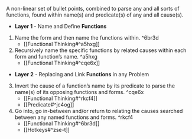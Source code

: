A non-linear set of bullet points, combined to parse any and all sorts of functions, found within name(s) and predicate(s) of any and all cause(s).

- **Layer 1** - Name and Define **Functions**
1. Name the form and then name the functions within. ^6br3d
	- [[Functional Thinking#^a5hxg]]
2. Recursively name the specific functions by related causes within each form and function’s name. ^a5hxg
    - [[Functional Thinking#^cqe6x]]
- **Layer 2** - Replacing and Link **Functions** in any Problem 
3. Invert the cause of a function’s name by its predicate to parse the name(s) of its opposing functions and forms. ^cqe6x
    - [[Functional Thinking#^rkcf4]]
    - [[Predicate#^jc4og]]
4. Go into, go in-between and/or return to relating the causes searched between any named functions and forms. ^rkcf4
    - [[Functional Thinking#^6br3d]]
    - [[Hotkeys#^zse-t]]